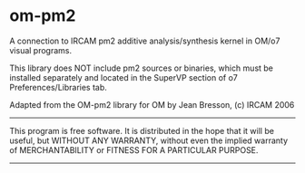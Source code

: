 # om-pm2
A connection to IRCAM pm2 additive analysis/synthesis kernel in OM/o7 visual programs.

This library does NOT include pm2 sources or binaries, which must be installed separately and located in the SuperVP section of o7 Preferences/Libraries tab.

Adapted from the OM-pm2 library for OM by Jean Bresson, (c) IRCAM 2006

*************
This program is free software. It is distributed in the hope that it will be useful, but WITHOUT ANY WARRANTY, without even the implied warranty of MERCHANTABILITY or FITNESS FOR A PARTICULAR PURPOSE. 
*************

